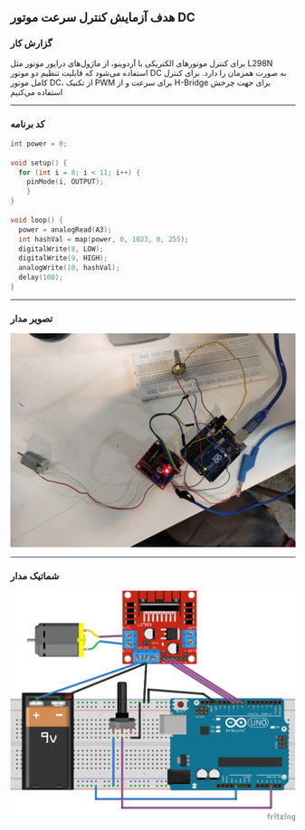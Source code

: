 ## هدف آزمایش کنترل سرعت موتور DC

### گزارش کار

برای کنترل موتورهای الکتریکی با آردوینو، از ماژول‌های درایور موتور مثل L298N استفاده می‌شود که قابلیت تنظیم دو موتور DC به صورت همزمان را دارد. برای کنترل کامل موتور DC، از تکنیک PWM برای سرعت و از H-Bridge برای جهت چرخش استفاده می‌کنیم

---

### کد برنامه

```cpp
int power = 0;

void setup() {
  for (int i = 8; i < 11; i++) {
    pinMode(i, OUTPUT);
    }
}

void loop() {
  power = analogRead(A3);
  int hashVal = map(power, 0, 1023, 0, 255);
  digitalWrite(8, LOW);
  digitalWrite(9, HIGH);
  analogWrite(10, hashVal);
  delay(100);
}
```

---

### تصویر مدار 


![pic micro](/pic/microprocessor_3.jpg)

---

### شماتیک مدار 


![pic schematic](/pic/schematic_3.jpg)

